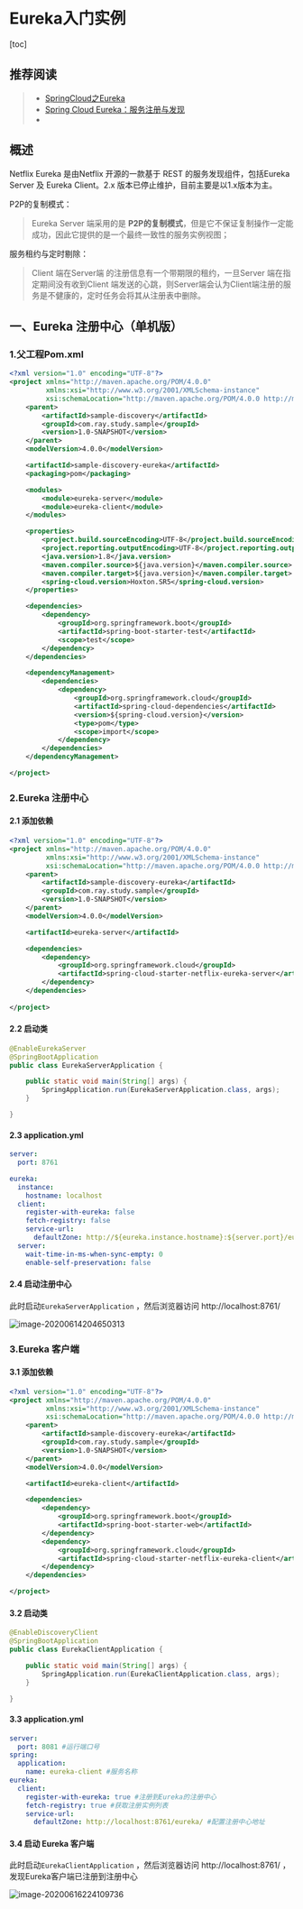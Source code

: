 # Eureka入门实例

[toc]



## 推荐阅读

> - [SpringCloud之Eureka](https://juejin.im/post/5ca4ca43e51d4577dd2e82e3)
> - [Spring Cloud Eureka：服务注册与发现](https://juejin.im/post/5d78cd53f265da03d55e8351)
> - 



## 概述

Netflix Eureka 是由Netflix 开源的一款基于 REST 的服务发现组件，包括Eureka Server 及 Eureka Client。2.x 版本已停止维护，目前主要是以1.x版本为主。



P2P的复制模式：

> Eureka Server 端采用的是 **P2P的复制模式**，但是它不保证复制操作一定能成功，因此它提供的是一个最终一致性的服务实例视图；

服务租约与定时剔除：

> Client 端在Server端 的注册信息有一个带期限的租约，一旦Server 端在指定期间没有收到Client 端发送的心跳，则Server端会认为Client端注册的服务是不健康的，定时任务会将其从注册表中删除。





## 一、Eureka 注册中心（单机版）

### 1.父工程Pom.xml

```xml
<?xml version="1.0" encoding="UTF-8"?>
<project xmlns="http://maven.apache.org/POM/4.0.0"
         xmlns:xsi="http://www.w3.org/2001/XMLSchema-instance"
         xsi:schemaLocation="http://maven.apache.org/POM/4.0.0 http://maven.apache.org/xsd/maven-4.0.0.xsd">
    <parent>
        <artifactId>sample-discovery</artifactId>
        <groupId>com.ray.study.sample</groupId>
        <version>1.0-SNAPSHOT</version>
    </parent>
    <modelVersion>4.0.0</modelVersion>

    <artifactId>sample-discovery-eureka</artifactId>
    <packaging>pom</packaging>

    <modules>
        <module>eureka-server</module>
        <module>eureka-client</module>
    </modules>

    <properties>
        <project.build.sourceEncoding>UTF-8</project.build.sourceEncoding>
        <project.reporting.outputEncoding>UTF-8</project.reporting.outputEncoding>
        <java.version>1.8</java.version>
        <maven.compiler.source>${java.version}</maven.compiler.source>
        <maven.compiler.target>${java.version}</maven.compiler.target>
        <spring-cloud.version>Hoxton.SR5</spring-cloud.version>
    </properties>

    <dependencies>
        <dependency>
            <groupId>org.springframework.boot</groupId>
            <artifactId>spring-boot-starter-test</artifactId>
            <scope>test</scope>
        </dependency>
    </dependencies>

    <dependencyManagement>
        <dependencies>
            <dependency>
                <groupId>org.springframework.cloud</groupId>
                <artifactId>spring-cloud-dependencies</artifactId>
                <version>${spring-cloud.version}</version>
                <type>pom</type>
                <scope>import</scope>
            </dependency>
        </dependencies>
    </dependencyManagement>

</project>
```





### 2.Eureka 注册中心

#### 2.1 添加依赖

```xml
<?xml version="1.0" encoding="UTF-8"?>
<project xmlns="http://maven.apache.org/POM/4.0.0"
         xmlns:xsi="http://www.w3.org/2001/XMLSchema-instance"
         xsi:schemaLocation="http://maven.apache.org/POM/4.0.0 http://maven.apache.org/xsd/maven-4.0.0.xsd">
    <parent>
        <artifactId>sample-discovery-eureka</artifactId>
        <groupId>com.ray.study.sample</groupId>
        <version>1.0-SNAPSHOT</version>
    </parent>
    <modelVersion>4.0.0</modelVersion>

    <artifactId>eureka-server</artifactId>

    <dependencies>
        <dependency>
            <groupId>org.springframework.cloud</groupId>
            <artifactId>spring-cloud-starter-netflix-eureka-server</artifactId>
        </dependency>
    </dependencies>
    
</project>
```



#### 2.2 启动类

```java
@EnableEurekaServer
@SpringBootApplication
public class EurekaServerApplication {

    public static void main(String[] args) {
        SpringApplication.run(EurekaServerApplication.class, args);
    }

}

```



#### 2.3 application.yml

```yml
server:
  port: 8761

eureka:
  instance:
    hostname: localhost
  client:
    register-with-eureka: false
    fetch-registry: false
    service-url:
      defaultZone: http://${eureka.instance.hostname}:${server.port}/eureka/
  server:
    wait-time-in-ms-when-sync-empty: 0
    enable-self-preservation: false
```





#### 2.4 启动注册中心

此时启动`EurekaServerApplication` ，然后浏览器访问 http://localhost:8761/

![image-20200614204650313](images/image-20200614204650313.png)





### 3.Eureka 客户端

#### 3.1 添加依赖

```xml
<?xml version="1.0" encoding="UTF-8"?>
<project xmlns="http://maven.apache.org/POM/4.0.0"
         xmlns:xsi="http://www.w3.org/2001/XMLSchema-instance"
         xsi:schemaLocation="http://maven.apache.org/POM/4.0.0 http://maven.apache.org/xsd/maven-4.0.0.xsd">
    <parent>
        <artifactId>sample-discovery-eureka</artifactId>
        <groupId>com.ray.study.sample</groupId>
        <version>1.0-SNAPSHOT</version>
    </parent>
    <modelVersion>4.0.0</modelVersion>

    <artifactId>eureka-client</artifactId>

    <dependencies>
        <dependency>
            <groupId>org.springframework.boot</groupId>
            <artifactId>spring-boot-starter-web</artifactId>
        </dependency>
        <dependency>
            <groupId>org.springframework.cloud</groupId>
            <artifactId>spring-cloud-starter-netflix-eureka-client</artifactId>
        </dependency>
    </dependencies>

</project>
```



#### 3.2 启动类

```java
@EnableDiscoveryClient
@SpringBootApplication
public class EurekaClientApplication {

    public static void main(String[] args) {
        SpringApplication.run(EurekaClientApplication.class, args);
    }

}

```





#### 3.3 application.yml

```yml
server:
  port: 8081 #运行端口号
spring:
  application:
    name: eureka-client #服务名称
eureka:
  client:
    register-with-eureka: true #注册到Eureka的注册中心
    fetch-registry: true #获取注册实例列表
    service-url:
      defaultZone: http://localhost:8761/eureka/ #配置注册中心地址
```





#### 3.4 启动 Eureka 客户端

此时启动`EurekaClientApplication` ，然后浏览器访问 http://localhost:8761/ ， 发现Eureka客户端已注册到注册中心

![image-20200616224109736](images/image-20200616224109736.png)